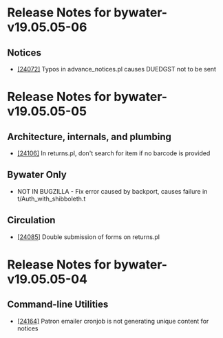 
# Release Notes for bywater-v19.05.05-06

## Notices

- [[24072]](http://bugs.koha-community.org/bugzilla3/show_bug.cgi?id=24072) Typos in advance_notices.pl causes DUEDGST not to be sent



# Release Notes for bywater-v19.05.05-05

## Architecture, internals, and plumbing

- [[24106]](http://bugs.koha-community.org/bugzilla3/show_bug.cgi?id=24106) In returns.pl, don't search for item if no barcode is provided

## Bywater Only

- NOT IN BUGZILLA - Fix error caused by backport, causes failure in t/Auth_with_shibboleth.t

## Circulation

- [[24085]](http://bugs.koha-community.org/bugzilla3/show_bug.cgi?id=24085) Double submission of forms on returns.pl



# Release Notes for bywater-v19.05.05-04

## Command-line Utilities

- [[24164]](http://bugs.koha-community.org/bugzilla3/show_bug.cgi?id=24164) Patron emailer cronjob is not generating unique content for notices



